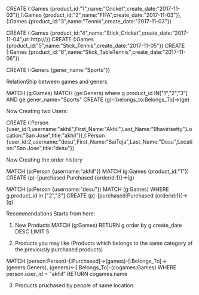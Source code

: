 CREATE (:Games {product_id:"1",name:"Cricket",create_date:"2017-11-03"}),(:Games {product_id:"2",name:"FIFA",create_date:"2017-11-03"}),(:Games {product_id:"3",name:"Tennis",create_date:"2017-11-03"})


CREATE (:Games {product_id:"4",name:"Stick_Cricket",create_date:"2017-11-04",url:http://<location of the image>})
CREATE (:Games {product_id:"5",name:"Stick_Tennis",create_date:"2017-11-05"})
CREATE (:Games {product_id:"6",name:"Stick_TableTennis",create_date:"2017-11-06"})

CREATE (:Geners {gener_name:"Sports"})


RelationShip between games and geners:

MATCH (g:Games)
MATCH (ge:Geners)
where g.product_id IN["1","2","3"] AND ge.gener_name="Sports"
CREATE (g)-[belongs_to:Belongs_To]->(ge)


Now Creating two Users:

CREATE (:Person {user_id:1,username:"akhil",First_Name:"Akhil",Last_Name:"Bhavirisetty",Location:"San Jose",title:"akhil"}),(:Person {user_id:2,username:"desu",First_Name:"SaiTeja",Last_Name:"Desu",Location:"San Jose",title:"desu"})

Now Creating the order history

MATCH (p:Person {username:"akhil"})
MATCH (g:Games {product_id:"1"})
CREATE (p)-[purchased:Purchased {orderid:1}]->(g)


MATCH (p:Person {username:"desu"})
MATCH (g:Games) 
WHERE g.product_id in ["2","3"]
CREATE (p)-[purchased:Purchased {orderid:1}]->(g)

Recommendations Starts from here:

1. New Products
MATCH (g:Games) RETURN g order by g.create_date DESC LIMIT 5

2. Products you may like (Products which belongs to the same category of the previously purchased products)

MATCH (person:Person)-[:Purchased]->(games)-[:Belongs_To]->(geners:Geners),
         (geners)<-[:Belongs_To]-(cogames:Games)
WHERE person.user_id = "akhil"
RETURN cogames.name


3. Products pruchased by people of same location:

